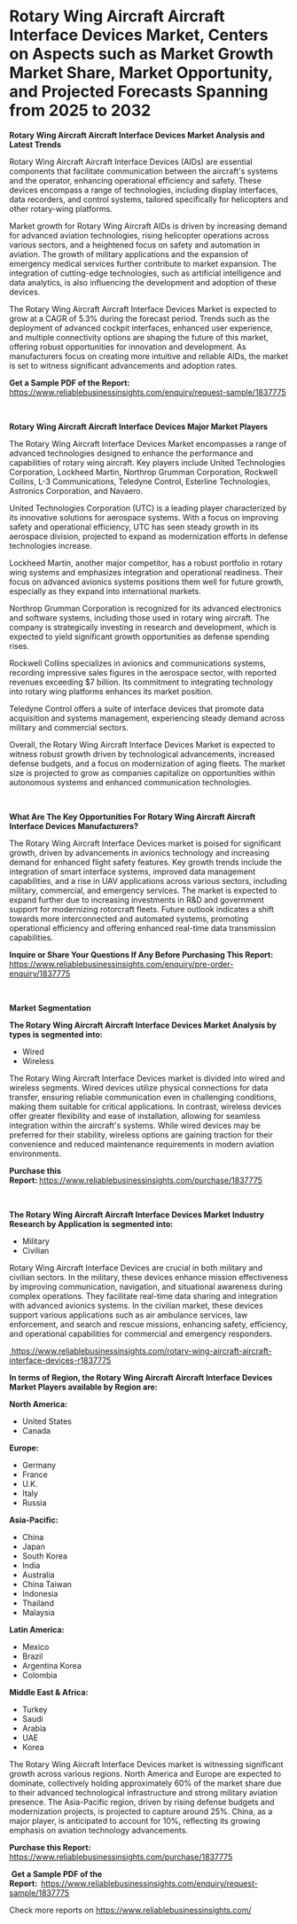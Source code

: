 <p><h1>Rotary Wing Aircraft Aircraft Interface Devices Market, Centers on Aspects such as Market Growth Market Share, Market Opportunity, and Projected Forecasts Spanning from 2025 to 2032</h1></p><p><strong>Rotary Wing Aircraft Aircraft Interface Devices Market Analysis and Latest Trends</strong></p>
<p><p>Rotary Wing Aircraft Aircraft Interface Devices (AIDs) are essential components that facilitate communication between the aircraft's systems and the operator, enhancing operational efficiency and safety. These devices encompass a range of technologies, including display interfaces, data recorders, and control systems, tailored specifically for helicopters and other rotary-wing platforms. </p><p>Market growth for Rotary Wing Aircraft AIDs is driven by increasing demand for advanced aviation technologies, rising helicopter operations across various sectors, and a heightened focus on safety and automation in aviation. The growth of military applications and the expansion of emergency medical services further contribute to market expansion. The integration of cutting-edge technologies, such as artificial intelligence and data analytics, is also influencing the development and adoption of these devices.</p><p>The Rotary Wing Aircraft Aircraft Interface Devices Market is expected to grow at a CAGR of 5.3% during the forecast period. Trends such as the deployment of advanced cockpit interfaces, enhanced user experience, and multiple connectivity options are shaping the future of this market, offering robust opportunities for innovation and development. As manufacturers focus on creating more intuitive and reliable AIDs, the market is set to witness significant advancements and adoption rates.</p></p>
<p><strong>Get a Sample PDF of the Report:&nbsp;</strong> <a href="https://www.reliablebusinessinsights.com/enquiry/request-sample/1837775?utm_campaign=1106&utm_medium=2&utm_source=Github&utm_content=ia&utm_term=28022025&utm_id=rotary-wing-aircraft-aircraft-interface-devices">https://www.reliablebusinessinsights.com/enquiry/request-sample/1837775</a></p>
<p>&nbsp;</p>
<p><strong>Rotary Wing Aircraft Aircraft Interface Devices Major Market Players</strong></p>
<p><p>The Rotary Wing Aircraft Interface Devices Market encompasses a range of advanced technologies designed to enhance the performance and capabilities of rotary wing aircraft. Key players include United Technologies Corporation, Lockheed Martin, Northrop Grumman Corporation, Rockwell Collins, L-3 Communications, Teledyne Control, Esterline Technologies, Astronics Corporation, and Navaero. </p><p>United Technologies Corporation (UTC) is a leading player characterized by its innovative solutions for aerospace systems. With a focus on improving safety and operational efficiency, UTC has seen steady growth in its aerospace division, projected to expand as modernization efforts in defense technologies increase. </p><p>Lockheed Martin, another major competitor, has a robust portfolio in rotary wing systems and emphasizes integration and operational readiness. Their focus on advanced avionics systems positions them well for future growth, especially as they expand into international markets.</p><p>Northrop Grumman Corporation is recognized for its advanced electronics and software systems, including those used in rotary wing aircraft. The company is strategically investing in research and development, which is expected to yield significant growth opportunities as defense spending rises.</p><p>Rockwell Collins specializes in avionics and communications systems, recording impressive sales figures in the aerospace sector, with reported revenues exceeding $7 billion. Its commitment to integrating technology into rotary wing platforms enhances its market position.</p><p>Teledyne Control offers a suite of interface devices that promote data acquisition and systems management, experiencing steady demand across military and commercial sectors. </p><p>Overall, the Rotary Wing Aircraft Interface Devices Market is expected to witness robust growth driven by technological advancements, increased defense budgets, and a focus on modernization of aging fleets. The market size is projected to grow as companies capitalize on opportunities within autonomous systems and enhanced communication technologies.</p></p>
<p>&nbsp;</p>
<p><strong>What Are The Key Opportunities For Rotary Wing Aircraft Aircraft Interface Devices Manufacturers?</strong></p>
<p><p>The Rotary Wing Aircraft Interface Devices market is poised for significant growth, driven by advancements in avionics technology and increasing demand for enhanced flight safety features. Key growth trends include the integration of smart interface systems, improved data management capabilities, and a rise in UAV applications across various sectors, including military, commercial, and emergency services. The market is expected to expand further due to increasing investments in R&D and government support for modernizing rotorcraft fleets. Future outlook indicates a shift towards more interconnected and automated systems, promoting operational efficiency and offering enhanced real-time data transmission capabilities.</p></p>
<p><strong>Inquire or Share Your Questions If Any Before Purchasing This Report:</strong> <a href="https://www.reliablebusinessinsights.com/enquiry/pre-order-enquiry/1837775?utm_campaign=1106&utm_medium=2&utm_source=Github&utm_content=ia&utm_term=28022025&utm_id=rotary-wing-aircraft-aircraft-interface-devices">https://www.reliablebusinessinsights.com/enquiry/pre-order-enquiry/1837775</a></p>
<p>&nbsp;</p>
<p><strong>Market Segmentation</strong></p>
<p><strong>The Rotary Wing Aircraft Aircraft Interface Devices Market Analysis by types is segmented into:</strong></p>
<p><ul><li>Wired</li><li>Wireless</li></ul></p>
<p><p>The Rotary Wing Aircraft Interface Devices market is divided into wired and wireless segments. Wired devices utilize physical connections for data transfer, ensuring reliable communication even in challenging conditions, making them suitable for critical applications. In contrast, wireless devices offer greater flexibility and ease of installation, allowing for seamless integration within the aircraft's systems. While wired devices may be preferred for their stability, wireless options are gaining traction for their convenience and reduced maintenance requirements in modern aviation environments.</p></p>
<p><strong>Purchase this Report:&nbsp;</strong><a href="https://www.reliablebusinessinsights.com/purchase/1837775?utm_campaign=1106&utm_medium=2&utm_source=Github&utm_content=ia&utm_term=28022025&utm_id=rotary-wing-aircraft-aircraft-interface-devices">https://www.reliablebusinessinsights.com/purchase/1837775</a></p>
<p>&nbsp;</p>
<p><strong>The Rotary Wing Aircraft Aircraft Interface Devices Market Industry Research by Application is segmented into:</strong></p>
<p><ul><li>Military</li><li>Civilian</li></ul></p>
<p><p>Rotary Wing Aircraft Interface Devices are crucial in both military and civilian sectors. In the military, these devices enhance mission effectiveness by improving communication, navigation, and situational awareness during complex operations. They facilitate real-time data sharing and integration with advanced avionics systems. In the civilian market, these devices support various applications such as air ambulance services, law enforcement, and search and rescue missions, enhancing safety, efficiency, and operational capabilities for commercial and emergency responders.</p></p>
<p><a href="https://www.reliablebusinessinsights.com/rotary-wing-aircraft-aircraft-interface-devices-r1837775?utm_campaign=1106&utm_medium=2&utm_source=Github&utm_content=ia&utm_term=28022025&utm_id=rotary-wing-aircraft-aircraft-interface-devices">&nbsp;https://www.reliablebusinessinsights.com/rotary-wing-aircraft-aircraft-interface-devices-r1837775</a></p>
<p><strong>In terms of Region, the Rotary Wing Aircraft Aircraft Interface Devices Market Players available by Region are:</strong></p>
<p>
    <p> <strong> North America: </strong>
        <ul>
            <li>United States</li>
            <li>Canada</li>
        </ul>
        </p> 
    <p> <strong> Europe: </strong>
        <ul>
            <li>Germany</li>
            <li>France</li>
            <li>U.K.</li>
            <li>Italy</li>
            <li>Russia</li>
        </ul>
        </p> 
    <p> <strong> Asia-Pacific: </strong>
        <ul>
            <li>China</li>
            <li>Japan</li>
            <li>South Korea</li>
            <li>India</li>
            <li>Australia</li>
            <li>China Taiwan</li>
            <li>Indonesia</li>
            <li>Thailand</li>
            <li>Malaysia</li>
        </ul>
        </p> 
    <p> <strong> Latin America: </strong>
        <ul>
            <li>Mexico</li>
            <li>Brazil</li>
            <li>Argentina Korea</li>
            <li>Colombia</li>
        </ul>
        </p> 
    <p> <strong> Middle East & Africa: </strong>
        <ul>
            <li>Turkey</li>
            <li>Saudi</li>
            <li>Arabia</li>
            <li>UAE</li>
            <li>Korea</li>
        </ul>
    </p>
    </p>
<p><p>The Rotary Wing Aircraft Interface Devices market is witnessing significant growth across various regions. North America and Europe are expected to dominate, collectively holding approximately 60% of the market share due to their advanced technological infrastructure and strong military aviation presence. The Asia-Pacific region, driven by rising defense budgets and modernization projects, is projected to capture around 25%. China, as a major player, is anticipated to account for 10%, reflecting its growing emphasis on aviation technology advancements.</p></p>
<p><strong>Purchase this Report: </strong><a href="https://www.reliablebusinessinsights.com/purchase/1837775?utm_campaign=1106&utm_medium=2&utm_source=Github&utm_content=ia&utm_term=28022025&utm_id=rotary-wing-aircraft-aircraft-interface-devices">https://www.reliablebusinessinsights.com/purchase/1837775</a></p>
<p>&nbsp;<strong>Get a Sample PDF of the Report:&nbsp;&nbsp;</strong><a href="https://www.reliablebusinessinsights.com/enquiry/request-sample/1837775?utm_campaign=1106&utm_medium=2&utm_source=Github&utm_content=ia&utm_term=28022025&utm_id=rotary-wing-aircraft-aircraft-interface-devices">https://www.reliablebusinessinsights.com/enquiry/request-sample/1837775</a></p>
<p><strong></strong></p>
<p>Check more reports on <a href="https://www.reliablebusinessinsights.com/?utm_campaign=1106&utm_medium=2&utm_source=Github&utm_content=ia&utm_term=28022025&utm_id=rotary-wing-aircraft-aircraft-interface-devices">https://www.reliablebusinessinsights.com/</a></p>